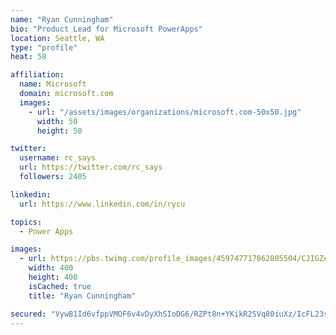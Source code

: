 ```yaml
---
name: "Ryan Cunningham"
bio: "Product Lead for Microsoft PowerApps"
location: Seattle, WA
type: "profile"
heat: 58

affiliation:
  name: Microsoft
  domain: microsoft.com
  images:
    - url: "/assets/images/organizations/microsoft.com-50x50.jpg"
      width: 50
      height: 50

twitter:
  username: rc_says
  url: https://twitter.com/rc_says
  followers: 2405

linkedin:
  url: https://www.linkedin.com/in/rycu

topics:
  - Power Apps

images:
  - url: https://pbs.twimg.com/profile_images/459747717862805504/CJIGZejd_400x400.png
    width: 400
    height: 400
    isCached: true
    title: "Ryan Cunningham"

secured: "VywB1Id6vfppVMOF6v4vDyXhSIoDG6/RZPt8n+YKikR2SVq80iuXz/IcFL23sDbQw8XPr01DDdcZaz64PWQVJEwllvmBWwq/m8sYTvqu72OucgibKrAt2xmX60RWS0jS2yQq81PJEN9eY900ZYvYBk+3kJfKjKKUKJnmddxXQuBmTFiw+k7WtAYjW2kEDgejbuz9LJIy9stSaJKsY94pV4XeRFqtdDrH1DMetUWXfwnEipBCR/CdG6qVKVb0CbEm5Ba54j7pkCsUGPVctnF4irCpJzwU3iwcHBVX3S8xFyR+MTKI+PkDrYlUTFjQQn+MHjFbbzJSMQdcPMhNDuozCZutbsnS0vBaOC6d63uCjmmSYRkxkTO7alERiArhC39ZrUTzZzUC4kcfCDVoDjEhcWN5/+BgRzLUPSK2+9FeBRw=;nObKFOUD74PEv2QT1tTvPw=="
---
```


